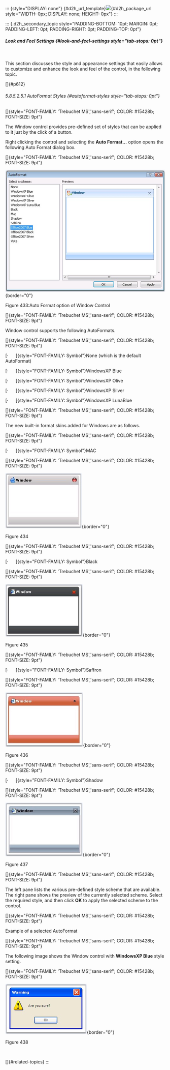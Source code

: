::: {style="DISPLAY: none"}
[](ms-xhelp:///?Id=d2h_url_template){#d2h_url_template}![](!package_url!){#d2h_package_url style="WIDTH: 0px; DISPLAY: none; HEIGHT: 0px"}
:::

::: {.d2h_secondary_topic style="PADDING-BOTTOM: 10pt; MARGIN: 0pt; PADDING-LEFT: 0pt; PADDING-RIGHT: 0pt; PADDING-TOP: 0pt"}
##### Look and Feel Settings {#look-and-feel-settings style="tab-stops: 0pt"}

 

This section discusses the style and appearance settings that easily allows to customize and enhance the look and feel of the control, in the following topic.

[]{#p612} 

###### 5.8.5.2.5.1 AutoFormat Styles {#autoformat-styles style="tab-stops: 0pt"}

[]{style="FONT-FAMILY: 'Trebuchet MS','sans-serif'; COLOR: #15428b; FONT-SIZE: 9pt"} 

The Window control provides pre-defined set of styles that can be applied to it just by the click of a button.

Right clicking the control and selecting the **Auto Format\...** option opens the following Auto Format dialog box.

[]{style="FONT-FAMILY: 'Trebuchet MS','sans-serif'; COLOR: #15428b; FONT-SIZE: 9pt"} 

![](ImagesExt/image72_562.jpg){border="0"}

Figure 433:Auto Format option of Window Control

[]{style="FONT-FAMILY: 'Trebuchet MS','sans-serif'; COLOR: #15428b; FONT-SIZE: 9pt"} 

Window control supports the following AutoFormats.

[]{style="FONT-FAMILY: 'Trebuchet MS','sans-serif'; COLOR: #15428b; FONT-SIZE: 9pt"} 

[·      ]{style="FONT-FAMILY: Symbol"}None (which is the default AutoFormat)

[·      ]{style="FONT-FAMILY: Symbol"}WindowsXP Blue

[·      ]{style="FONT-FAMILY: Symbol"}WindowsXP Olive

[·      ]{style="FONT-FAMILY: Symbol"}WindowsXP Silver

[·      ]{style="FONT-FAMILY: Symbol"}WindowsXP LunaBlue

[]{style="FONT-FAMILY: 'Trebuchet MS','sans-serif'; COLOR: #15428b; FONT-SIZE: 9pt"} 

The new built-in format skins added for Windows are as follows.

[]{style="FONT-FAMILY: 'Trebuchet MS','sans-serif'; COLOR: #15428b; FONT-SIZE: 9pt"} 

[·      ]{style="FONT-FAMILY: Symbol"}MAC

[]{style="FONT-FAMILY: 'Trebuchet MS','sans-serif'; COLOR: #15428b; FONT-SIZE: 9pt"} 

![](ImagesExt/image72_563.jpg){border="0"}

Figure 434

[]{style="FONT-FAMILY: 'Trebuchet MS','sans-serif'; COLOR: #15428b; FONT-SIZE: 9pt"} 

[·      ]{style="FONT-FAMILY: Symbol"}Black

[]{style="FONT-FAMILY: 'Trebuchet MS','sans-serif'; COLOR: #15428b; FONT-SIZE: 9pt"} 

![](ImagesExt/image72_564.jpg){border="0"}

Figure 435

[]{style="FONT-FAMILY: 'Trebuchet MS','sans-serif'; COLOR: #15428b; FONT-SIZE: 9pt"} 

[·      ]{style="FONT-FAMILY: Symbol"}Saffron

[]{style="FONT-FAMILY: 'Trebuchet MS','sans-serif'; COLOR: #15428b; FONT-SIZE: 9pt"} 

![](ImagesExt/image72_565.jpg){border="0"}

Figure 436

[]{style="FONT-FAMILY: 'Trebuchet MS','sans-serif'; COLOR: #15428b; FONT-SIZE: 9pt"} 

[·      ]{style="FONT-FAMILY: Symbol"}Shadow

[]{style="FONT-FAMILY: 'Trebuchet MS','sans-serif'; COLOR: #15428b; FONT-SIZE: 9pt"} 

![](ImagesExt/image72_566.jpg){border="0"}

Figure 437

[]{style="FONT-FAMILY: 'Trebuchet MS','sans-serif'; COLOR: #15428b; FONT-SIZE: 9pt"} 

The left pane lists the various pre-defined style scheme that are available. The right pane shows the preview of the currently selected scheme. Select the required style, and then click **OK** to apply the selected scheme to the control.

[]{style="FONT-FAMILY: 'Trebuchet MS','sans-serif'; COLOR: #15428b; FONT-SIZE: 9pt"} 

Example of a selected AutoFormat

[]{style="FONT-FAMILY: 'Trebuchet MS','sans-serif'; COLOR: #15428b; FONT-SIZE: 9pt"} 

The following image shows the Window control with **WindowsXP Blue** style setting.

[]{style="FONT-FAMILY: 'Trebuchet MS','sans-serif'; COLOR: #15428b; FONT-SIZE: 9pt"} 

![](ImagesExt/image72_567.jpg){border="0"}

Figure 438

 

[]{#related-topics}
:::
